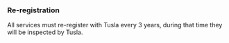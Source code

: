 ###  Re-registration

All services must re-register with Tusla every 3 years, during that time they
will be inspected by Tusla.
